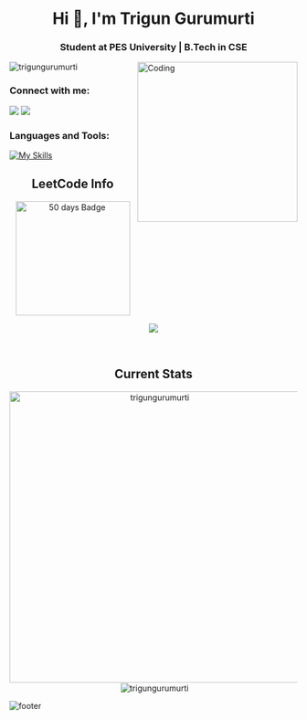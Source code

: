 <h1 align="center">Hi 👋, I'm Trigun Gurumurti</h1>
<h3 align="center">Student at PES University | B.Tech in CSE</h3>
<img align="right" alt="Coding" width="280" src="https://camo.githubusercontent.com/2366b34bb903c09617990fb5fff4622f3e941349e846ddb7e73df872a9d21233/68747470733a2f2f63646e2e6472696262626c652e636f6d2f75736572732f3733303730332f73637265656e73686f74732f363538313234332f6176656e746f2e676966">
<p align="left"> <img src="https://komarev.com/ghpvc/?username=trigungurumurti&label=Profile%20views&color=0e75b6&style=flat" alt="trigungurumurti" /> </p>

<h3 align="left">Connect with me:</h3>

[![](https://img.shields.io/badge/Gmail-D14836?style=for-the-badge&logo=gmail&logoColor=white)](mailto:triguntamragouri@gmail.com)
[![](https://img.shields.io/badge/linkedin-%231E77B5.svg?&style=for-the-badge&logo=linkedin)](https://in.linkedin.com/in/trigun2005/)


<h3 align="left">Languages and Tools:</h3>

[![My Skills](https://skillicons.dev/icons?i=cpp,html,css,bootstrap,js,react)](https://github.com/TrigunGurumurti)
<br>

<h2 align="center">LeetCode Info</h2> 
<p align="center">
  <a href="https://leetcode.com/Trigun_2005/" target="_blank"><img align="center" src="https://assets.leetcode.com/static_assets/marketing/2024-50.gif" alt="50 days Badge" height="200" width="200" /></a>
</p>
<p align="center">
  <img  align=top flex-grow=1 src="https://leetcard.jacoblin.cool/Trigun_2005?theme=dark&font=Nunito&ext=heatmap" />  
</p>
<br>


 <h2 align="center">Current Stats</h2>
<div align=center>
  <p><img align="left" width="510px" src="https://github-readme-stats.vercel.app/api/top-langs?username=trigungurumurti&show_icons=true&layout=compact&locale=en&theme=dracula" alt="trigungurumurti" /></p>
  <p>&nbsp;<img align="center" src="https://github-readme-stats.vercel.app/api?username=trigungurumurti&show_icons=true&locale=en&border_radius=10&theme=dracula" alt="trigungurumurti" /></p>
</div>

![footer](https://user-images.githubusercontent.com/10498744/210157572-1fca0242-8af2-46a6-bfa3-666ffd40ebde.svg)
